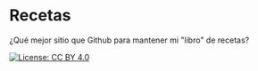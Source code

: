 # Recetas

¿Qué mejor sitio que Github para mantener mi "libro" de recetas?

[![License: CC BY 4.0](https://img.shields.io/badge/License-CC%20BY%204.0-lightgrey.svg)](https://creativecommons.org/licenses/by/4.0/)

